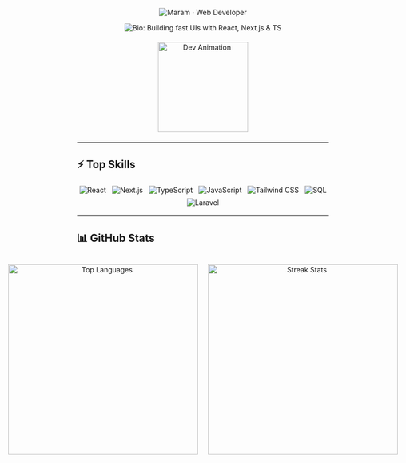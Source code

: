 

<p align="center">
  <!-- Big title badge in purple -->
  <img 
    src="https://img.shields.io/badge/Maram-Front--end%20Developer-9c27b0?style=for-the-badge&logo=github&logoColor=white" 
    alt="Maram · Web Developer" 
  />
</p>



<p align="center" style="margin-top:8px;">
  <!-- Bio badge in pink -->
  <img 
    src="https://img.shields.io/badge/Building%20fast%20UIs%20with%20React%2C%20Next.js%20%26%20TS-e91e63?style=for-the-badge&logo=react&logoColor=white" 
    alt="Bio: Building fast UIs with React, Next.js & TS" 
  />
</p>

<div align="center" style="margin: 20px 0;">
  <img 
    src="https://user-images.githubusercontent.com/74038190/216656959-bdd9b5f2-9fc8-438e-bbf3-3674c39ec746.gif" 
    alt="Dev Animation" 
    width="180"
  />
</div>

---

## ⚡ Top Skills

<p align="center">
  <img src="https://img.shields.io/badge/React-20232A?style=for-the-badge&logo=react&logoColor=61DAFB" alt="React" style="margin:4px;" />
  <img src="https://img.shields.io/badge/Next.js-000000?style=for-the-badge&logo=next.js&logoColor=white" alt="Next.js" style="margin:4px;" />
  <img src="https://img.shields.io/badge/TypeScript-3178C6?style=for-the-badge&logo=typescript&logoColor=white" alt="TypeScript" style="margin:4px;" />
  <img src="https://img.shields.io/badge/JavaScript-F7DF1E?style=for-the-badge&logo=javascript&logoColor=black" alt="JavaScript" style="margin:4px;" />
  <img src="https://img.shields.io/badge/TailwindCSS-06B6D4?style=for-the-badge&logo=tailwind-css&logoColor=white" alt="Tailwind CSS" style="margin:4px;" />
  <img src="https://img.shields.io/badge/SQL-003B57?style=for-the-badge&logo=mysql&logoColor=white" alt="SQL" style="margin:4px;" />
  <img src="https://img.shields.io/badge/Laravel-FF2D20?style=for-the-badge&logo=laravel&logoColor=white" alt="Laravel" style="margin:4px;" />
</p>

---

## 📊 GitHub Stats

<div align="center" style="display: flex; justify-content: center; gap: 20px;">

  <img 
    src="https://github-readme-stats.vercel.app/api/top-langs/?username=maram-qais&layout=compact&theme=dark" 
    alt="Top Languages" 
    width="380"
  />

  <img 
    src="https://nirzak-streak-stats.vercel.app/?user=maram-qais&theme=dark" 
    alt="Streak Stats" 
    width="380"
  />

</div>


